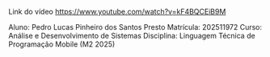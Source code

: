 Link do vídeo
https://www.youtube.com/watch?v=kF4BQCEiB9M

Aluno: Pedro Lucas Pinheiro dos Santos Presto
Matrícula: 202511972
Curso: Análise e Desenvolvimento de Sistemas
Disciplina: Linguagem Técnica de Programação Mobile (M2 2025)
